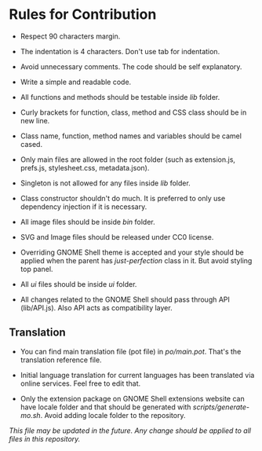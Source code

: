 # Rules for Contribution

- Respect 90 characters margin.

- The indentation is 4 characters. Don't use tab for indentation.

- Avoid unnecessary comments. The code should be self explanatory.

- Write a simple and readable code.

- All functions and methods should be testable inside *lib* folder.

- Curly brackets for function, class, method and CSS class should be in new line.

- Class name, function, method names and variables should be camel cased.

- Only main files are allowed in the root folder (such as extension.js, prefs.js, stylesheet.css, metadata.json).

- Singleton is not allowed for any files inside *lib* folder.

- Class constructor shouldn't do much. It is preferred to only use dependency injection if it is necessary.

- All image files should be inside *bin* folder.

- SVG and Image files should be released under CC0 license.

- Overriding GNOME Shell theme is accepted and your style should be applied when the parent has *just-perfection* class in it. But avoid styling top panel.

- All *ui* files should be inside *ui* folder.

- All changes related to the GNOME Shell should pass through API (lib/API.js). Also API acts as compatibility layer.

## Translation

- You can find main translation file (pot file) in *po/main.pot*. That's the translation reference file.

- Initial language translation for current languages has been translated via online services. Feel free to edit that.

- Only the extension package on GNOME Shell extensions website can have locale folder and that should be generated with *scripts/generate-mo.sh*. Avoid adding locale folder to the repository.

*This file may be updated in the future. Any change should be applied to all files in this repository.*
